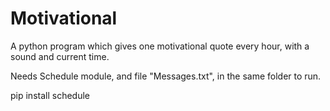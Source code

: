# Motivational
A python program which gives one motivational quote every hour, with a sound and current time.

Needs Schedule module, and file "Messages.txt", in the same folder to run.

pip install schedule
